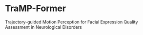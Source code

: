 # TraMP-Former
Trajectory-guided Motion Perception for Facial Expression Quality Assessment in Neurological Disorders
